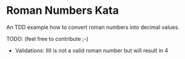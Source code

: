 # Roman Numbers Kata

An TDD example how to convert roman numbers into decimal values.

TODO: (feel free to contribute ;-)

  - Validations: IIII is not a valid roman number but will result in 4







